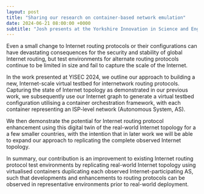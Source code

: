 ```yaml
---
layout: post
title: "Sharing our research on container-based network emulation"
date: 2024-06-21 08:00:00 +0000
subtitle: "Josh presents at the Yorkshire Innovation in Science and Engineering Conference at the University of Hull"
---
```


Even a small change to Internet routing protocols or their configurations can have devastating consequences for the security and stability of global Internet routing, but test environments for alternate routing protocols continue to be limited in size and fail to capture the scale of the Internet.

In the work presented at YISEC 2024, we outline our approach to building a new, Internet-scale virtual testbed for internetwork routing protocols. Capturing the state of Internet topology as demonstrated in our previous work, we subsequently use our Internet graph to generate a virtual testbed configuration utilising a container orchestration framework, with each container representing an ISP-level network (Autonomous System, AS).

We then demonstrate the potential for Internet routing protocol enhancement using this digital twin of the real-world Internet topology for a a few smaller countries, with the intention that in later work we will be able to expand our approach to replicating the complete observed Internet topology.

In summary, our contribution is an improvement to existing Internet routing protocol test environments by replicating real-world Internet topology using virtualised containers duplicating each observed Internet-participating AS, such that developments and enhancements to routing protocols can be observed in representative environments prior to real-world deployment.